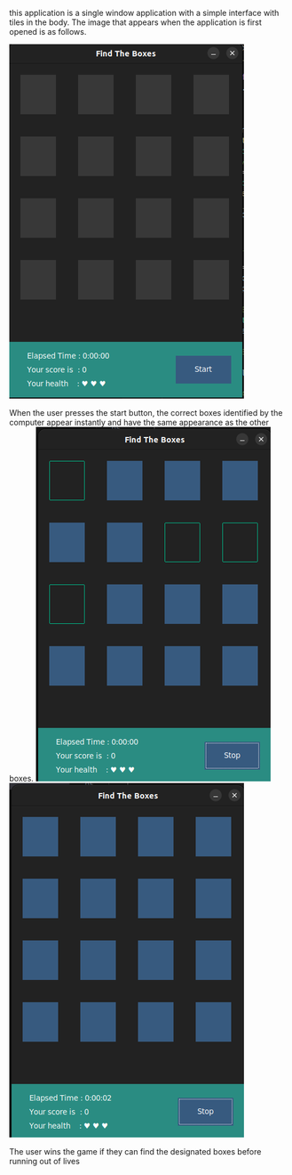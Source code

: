 
this application is a single window application with a simple interface with tiles in the body.
The image that appears when the application is first opened is as follows.

![Alt text](app_images/image.png)

When the user presses the start button, the correct boxes identified by the computer appear instantly and have the same appearance as the other boxes.
![Alt text](app_images/image2.png)
![Alt text](app_images/image3.png)

The user wins the game if they can find the designated boxes before running out of lives
